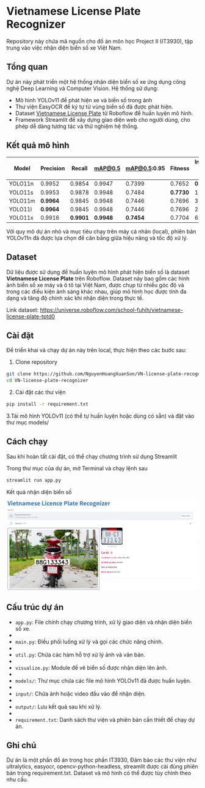 # Vietnamese License Plate Recognizer

Repository này chứa mã nguồn cho đồ án môn học Project II (IT3930), tập trung vào việc nhận diện biển số xe Việt Nam.

## Tổng quan

Dự án này phát triển một hệ thống nhận diện biển số xe ứng dụng công nghệ Deep Learning và Computer Vision. Hệ thống sử dụng:
- Mô hình YOLOv11 để phát hiện xe và biển số trong ảnh
- Thư viện EasyOCR để  ký tự từ vùng biển số đã được phát hiện.
- Dataset [Vietnamese License Plate](https://universe.roboflow.com/school-fuhih/vietnamese-license-plate-tptd0) từ Roboflow để huấn luyện mô hình.
- Framework Streamlit để xây dựng giao diện web cho người dùng, cho phép dễ dàng tương tác và thử nghiệm hệ thống.
## Kết quả mô hình

| Model   | Precision | Recall    | mAP@0.5   | mAP@0.5:0.95 | Fitness   | Inference time (ms) |
|---------|-----------|-----------|-----------|---------------|-----------|---------------------|
| YOLO11n | 0.9952    | 0.9854    | 0.9947    | 0.7399        | 0.7652    | **0.855**           |
| YOLO11s | 0.9953    | 0.9878    | 0.9948    | 0.7484        | **0.7730**| 1.207               |
| YOLO11m | **0.9964**| 0.9845    | 0.9948    | 0.7446        | 0.7696    | 3.016               |
| YOLO11l | **0.9964**| 0.9845    | 0.9948    | 0.7446        | 0.7696    | 2.893               |
| YOLO11x | 0.9916    | **0.9901**| **0.9948**| **0.7454**     | 0.7704    | 6.908               |

Với quy mô dự án nhỏ và mục tiêu chạy trên máy cá nhân (local), phiên bản YOLOv11n đã được lựa chọn để cân bằng giữa hiệu năng và tốc độ xử lý.


## Dataset

Dữ liệu được sử dụng để huấn luyện mô hình phát hiện biển số là dataset **Vietnamese License Plate** trên Roboflow. Dataset này bao gồm các hình ảnh biển số xe máy và ô tô tại Việt Nam, được chụp từ nhiều góc độ và trong các điều kiện ánh sáng khác nhau, giúp mô hình học được tính đa dạng và tăng độ chính xác khi nhận diện trong thực tế.

Link dataset: https://universe.roboflow.com/school-fuhih/vietnamese-license-plate-tptd0

## Cài đặt

Để triển khai và chạy dự án này trên local, thực hiện theo các bước sau:

1. Clone repository

```bash
git clone https://github.com/NguyenHoangXuanSon/VN-license-plate-recognizer.git
cd VN-license-plate-recognizer
```
2. Cài đặt các thư viện
   
```bash
pip install -r requirement.txt
```

3.Tải mô hình YOLOv11 (có thể tự huấn luyện hoặc dùng có sẵn) và đặt vào thư mục models/

## Cách chạy

Sau khi hoàn tất cài đặt, có thể chạy chương trình sử dụng Streamlit

Trong thư mục của dự án, mở Terminal và chạy lệnh sau

```bash
streamlit run app.py
```
Kết quả nhận diện biển số 

![](demo.png)


## Cấu trúc dự án

- `app.py`: File chính chạy chương trình, xử lý giao diện và nhận diện biển số xe.
- 
- `main.py`: Điều phối luồng xử lý và gọi các chức năng chính.
- 
- `util.py`: Chứa các hàm hỗ trợ xử lý ảnh và văn bản.
- 
- `visualize.py`: Module để vẽ biển số được nhận diện lên ảnh.
- 
- `models/`: Thư mục chứa các file mô hình YOLOv11 đã được huấn luyện.
- 
- `input/`: Chứa ảnh hoặc video đầu vào để nhận diện.
- 
- `output/`: Lưu kết quả sau khi xử lý.
- 
- `requirement.txt`: Danh sách thư viện và phiên bản cần thiết để chạy dự án.


## Ghi chú
Dự án là một phần đồ án trong học phần IT3930,
Đảm bảo các thư viện như ultralytics, easyocr, opencv-python-headless, streamlit được cài đúng phiên bản trong requirement.txt.
Dataset và mô hình có thể được tùy chỉnh theo nhu cầu.
